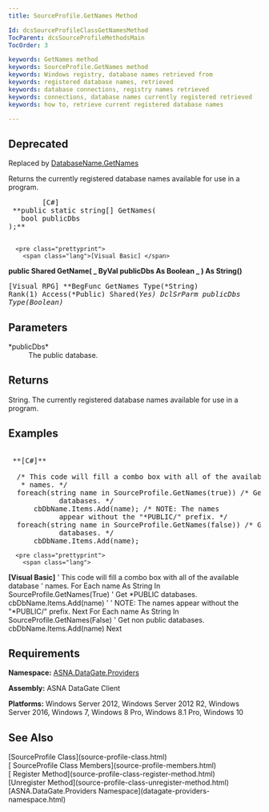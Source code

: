 ```yaml
---
title: SourceProfile.GetNames Method

Id: dcsSourceProfileClassGetNamesMethod
TocParent: dcsSourceProfileMethodsMain
TocOrder: 3

keywords: GetNames method
keywords: SourceProfile.GetNames method
keywords: Windows registry, database names retrieved from
keywords: registered database names, retrieved
keywords: database connections, registry names retrieved
keywords: connections, database names currently registered retrieved
keywords: how to, retrieve current registered database names

---
```


## <span style="font-color:red">Deprecated</span>
Replaced by [DatabaseName.GetNames](database-name-class-get-names-method.html)

Returns the currently registered database names available for use in a program.
<pre class="prettyprint">
        <span class="lang">[C#]</span>
 **public static string[] GetNames(<br />   bool publicDbs<br />);** 
      </pre>
      <pre class="prettyprint">
        <span class="lang">[Visual Basic] </span>
 **public Shared GetName( _
   ByVal publicDbs As Boolean _
 ) As String()** 
      </pre>
      <pre class="prettyprint">
        <span class="lang">[Visual RPG]</span>
 **BegFunc GetNames Type(*String) Rank(1) Access(*Public) Shared(*Yes)
   DclSrParm publicDbs Type(*Boolean)** 
      </pre>

## Parameters

<dl>
        <dt>
 *publicDbs* 
        </dt>
        <dd>The public database.
					</dd>
</dl>

## Returns

String. The currently registered database names available for use in a program.
## Examples 

<pre class="prettyprint">
        <span class="lang">
 **[C#]** 
        </span>
  /* This code will fill a combo box with all of the available database
   * names. */
  foreach(string name in SourceProfile.GetNames(true)) /* Get *PUBLIC 
            databases. */
      cbDbName.Items.Add(name); /* NOTE: The names 
            appear without the "*PUBLIC/" prefix. */
  foreach(string name in SourceProfile.GetNames(false)) /* Get non public 
            databases. */
      cbDbName.Items.Add(name);</pre>
      <pre class="prettyprint">
        <span class="lang">
 **[Visual Basic]** 
        </span>
  ' This code will fill a combo box with all of the available database
  ' names.
  For Each name As String In SourceProfile.GetNames(True) ' Get *PUBLIC 
            databases.
      cbDbName.Items.Add(name) ' ' NOTE: The names 
            appear without the "*PUBLIC/" prefix.
  Next
  For Each name As String In SourceProfile.GetNames(False) ' Get non public 
            databases.
      cbDbName.Items.Add(name)
  Next</pre>

## Requirements

**Namespace:** [ ASNA.DataGate.Providers](datagate-providers-namespace.html) 

<span> **Assembly:** ASNA DataGate Client</span> 

<span> **Platforms:** Windows Server 2012, Windows Server 2012 R2, Windows Server 2016, Windows 7, Windows 8 Pro, Windows 8.1 Pro, Windows 10</span> 
## See Also

<dl />
      <span>
        [SourceProfile Class](source-profile-class.html) <br />[
						SourceProfile Class Members](source-profile-members.html)<br />[
						Register Method](source-profile-class-register-method.html)<br />[Unregister 
						Method](source-profile-class-unregister-method.html)<br />[ASNA.DataGate.Providers Namespace](datagate-providers-namespace.html)</span>  

